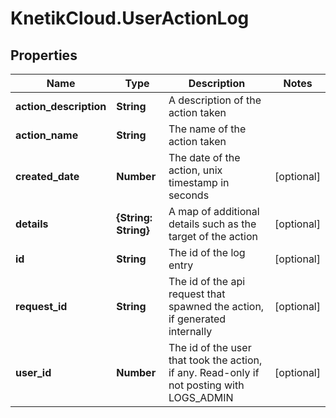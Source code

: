 # KnetikCloud.UserActionLog

## Properties
Name | Type | Description | Notes
------------ | ------------- | ------------- | -------------
**action_description** | **String** | A description of the action taken | 
**action_name** | **String** | The name of the action taken | 
**created_date** | **Number** | The date of the action, unix timestamp in seconds | [optional] 
**details** | **{String: String}** | A map of additional details such as the target of the action | [optional] 
**id** | **String** | The id of the log entry | [optional] 
**request_id** | **String** | The id of the api request that spawned the action, if generated internally | [optional] 
**user_id** | **Number** | The id of the user that took the action, if any. Read-only if not posting with LOGS_ADMIN | [optional] 


